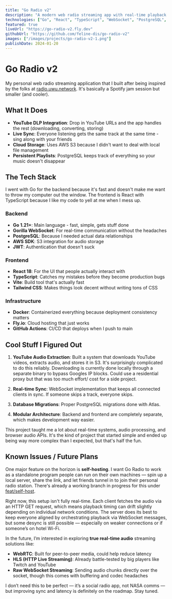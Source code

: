 ```yaml
---
title: "Go Radio v2"
description: "A modern web radio streaming app with real-time playback and YouTube integration"
technologies: ["Go", "React", "TypeScript", "WebSocket", "PostgreSQL", "AWS S3", "Docker"]
featured: true
liveUrl: "https://go-radio-v2.fly.dev"
githubUrl: "https://github.com/feline-dis/go-radio-v2"
images: ["/images/projects/go-radio-v2-1.png"]
publishDate: 2024-01-20
---
```


# Go Radio v2

My personal web radio streaming application that I built after being inspired by the folks at [radio.uwu.network](https://radio.uwu.network). It's basically a Spotify jam session but smaller (and cooler).

## What It Does

- **YouTube DLP Integration**: Drop in YouTube URLs and the app handles the rest (downloading, converting, storing)
- **Live Sync**: Everyone listening gets the same track at the same time - sing along with your friends
- **Cloud Storage**: Uses AWS S3 because I didn't want to deal with local file management
- **Persistent Playlists**: PostgreSQL keeps track of everything so your music doesn't disappear

## The Tech Stack

I went with Go for the backend because it's fast and doesn't make me want to throw my computer out the window. The frontend is React with TypeScript because I like my code to yell at me when I mess up.

### Backend
- **Go 1.21+**: Main language - fast, simple, gets stuff done
- **Gorilla WebSocket**: For real-time communication without the headaches
- **PostgreSQL**: Because I needed actual data relationships
- **AWS SDK**: S3 integration for audio storage
- **JWT**: Authentication that doesn't suck

### Frontend
- **React 18**: For the UI that people actually interact with
- **TypeScript**: Catches my mistakes before they become production bugs
- **Vite**: Build tool that's actually fast
- **Tailwind CSS**: Makes things look decent without writing tons of CSS

### Infrastructure
- **Docker**: Containerized everything because deployment consistency matters
- **Fly.io**: Cloud hosting that just works
- **GitHub Actions**: CI/CD that deploys when I push to main

## Cool Stuff I Figured Out

1. **YouTube Audio Extraction**: Built a system that downloads YouTube videos, extracts audio, and stores it in S3. It's surprisingly complicated to do this reliably. Downloading is currently done locally through a separate binary to bypass Googles IP blocks. Could use a residential proxy but that was too much effort/ cost for a side project.

2. **Real-time Sync**: WebSocket implementation that keeps all connected clients in sync. If someone skips a track, everyone skips.

3. **Database Migrations**: Proper PostgreSQL migrations done with Atlas.

4. **Modular Architecture**: Backend and frontend are completely separate, which makes development way easier.

This project taught me a lot about real-time systems, audio processing, and browser audio APIs. It's the kind of project that started simple and ended up being way more complex than I expected, but that's half the fun.

## Known Issues / Future Plans

One major feature on the horizon is **self-hosting**. I want Go Radio to work as a standalone program people can run on their own machines — spin up a local server, share the link, and let friends tunnel in to join their personal radio station. There's already a working branch in progress for this under [feat/self-host](https://github.com/feline-dis/go-radio-v2/tree/feat/self-host).

Right now, this setup isn't fully real-time. Each client fetches the audio via an HTTP GET request, which means playback timing can drift slightly depending on individual network conditions. The server does its best to keep everyone aligned by orchestrating playback via WebSocket messages, but some desync is still possible — especially on weaker connections or if someone’s on hotel Wi-Fi.

In the future, I’m interested in exploring **true real-time audio** streaming solutions like:

- **WebRTC**: Built for peer-to-peer media, could help reduce latency
- **HLS (HTTP Live Streaming)**: Already battle-tested by big players like Twitch and YouTube
- **Raw WebSocket Streaming**: Sending audio chunks directly over the socket, though this comes with buffering and codec headaches

I don’t need this to be perfect — it’s a social radio app, not NASA comms — but improving sync and latency is definitely on the roadmap. Stay tuned.

